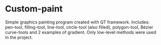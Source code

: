 # Custom-paint
Simple graphics painting program created with QT framework. 
Includes: pen-tool, filling-tool, line-tool, circle-tool (also filled), polygon-tool, Bézier curve-tools and 2 examples of gradient.
Only low-level methods were used in the project.
